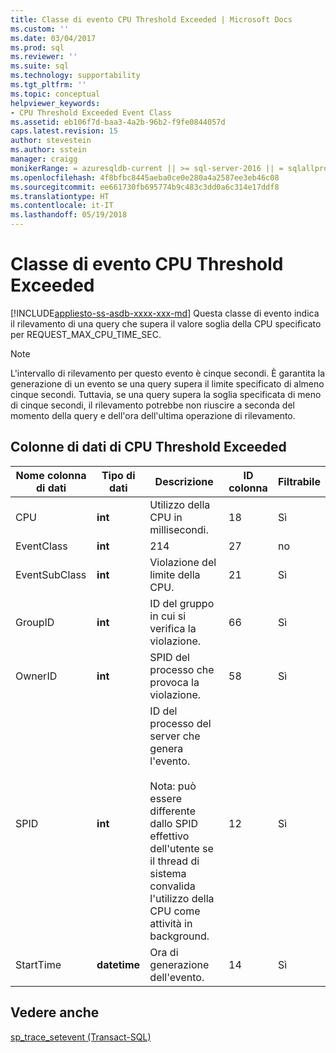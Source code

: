 ```yaml
---
title: Classe di evento CPU Threshold Exceeded | Microsoft Docs
ms.custom: ''
ms.date: 03/04/2017
ms.prod: sql
ms.reviewer: ''
ms.suite: sql
ms.technology: supportability
ms.tgt_pltfrm: ''
ms.topic: conceptual
helpviewer_keywords:
- CPU Threshold Exceeded Event Class
ms.assetid: eb106f7d-baa3-4a2b-96b2-f9fe0844057d
caps.latest.revision: 15
author: stevestein
ms.author: sstein
manager: craigg
monikerRange: = azuresqldb-current || >= sql-server-2016 || = sqlallproducts-allversions
ms.openlocfilehash: 4f8bfbc8445aeba0ce0e280a4a2587ee3eb46c08
ms.sourcegitcommit: ee661730fb695774b9c483c3dd0a6c314e17ddf8
ms.translationtype: HT
ms.contentlocale: it-IT
ms.lasthandoff: 05/19/2018
---
```

# <a name="cpu-threshold-exceeded-event-class"></a>Classe di evento CPU Threshold Exceeded
[!INCLUDE[appliesto-ss-asdb-xxxx-xxx-md](../../includes/appliesto-ss-asdb-xxxx-xxx-md.md)]
  Questa classe di evento indica il rilevamento di una query che supera il valore soglia della CPU specificato per REQUEST_MAX_CPU_TIME_SEC.  
  
> [!NOTE]  
>  L'intervallo di rilevamento per questo evento è cinque secondi. È garantita la generazione di un evento se una query supera il limite specificato di almeno cinque secondi. Tuttavia, se una query supera la soglia specificata di meno di cinque secondi, il rilevamento potrebbe non riuscire a seconda del momento della query e dell'ora dell'ultima operazione di rilevamento.  
  
## <a name="cpu-threshold-exceeded-data-columns"></a>Colonne di dati di CPU Threshold Exceeded  
  
|Nome colonna di dati|Tipo di dati|Descrizione|ID colonna|Filtrabile|  
|----------------------|---------------|-----------------|---------------|----------------|  
|CPU|**int**|Utilizzo della CPU in millisecondi.|18|Sì|  
|EventClass|**int**|214|27|no|  
|EventSubClass|**int**|Violazione del limite della CPU.|21|Sì|  
|GroupID|**int**|ID del gruppo in cui si verifica la violazione.|66|Sì|  
|OwnerID|**int**|SPID del processo che provoca la violazione.|58|Sì|  
|SPID|**int**|ID del processo del server che genera l'evento.<br /><br /> Nota: può essere differente dallo SPID effettivo dell'utente se il thread di sistema convalida l'utilizzo della CPU come attività in background.|12|Sì|  
|StartTime|**datetime**|Ora di generazione dell'evento.|14|Sì|  
  
## <a name="see-also"></a>Vedere anche  
 [sp_trace_setevent &#40;Transact-SQL&#41;](../../relational-databases/system-stored-procedures/sp-trace-setevent-transact-sql.md)  
  
  
